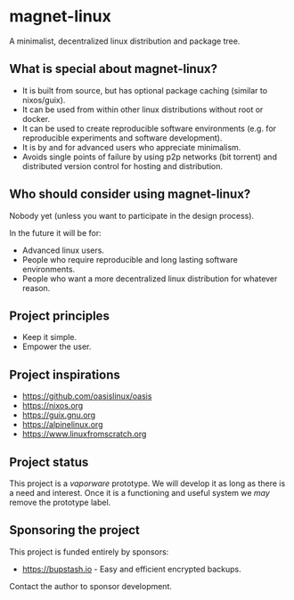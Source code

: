 # magnet-linux

A minimalist, decentralized linux distribution and package tree.

## What is special about magnet-linux?

- It is built from source, but has optional package caching (similar to nixos/guix).
- It can be used from within other linux distributions without root or docker.
- It can be used to create reproducible software environments (e.g. for reproducible experiments and software development).
- It is by and for advanced users who appreciate minimalism.
- Avoids single points of failure by using p2p networks (bit torrent) and distributed version control for hosting and distribution.

## Who should consider using magnet-linux?

Nobody yet (unless you want to participate in the design process).

In the future it will be for:

- Advanced linux users.
- People who require reproducible and long lasting software environments.
- People who want a more decentralized linux distribution for whatever reason.

## Project principles

- Keep it simple.
- Empower the user.

## Project inspirations

- https://github.com/oasislinux/oasis
- https://nixos.org
- https://guix.gnu.org
- https://alpinelinux.org
- https://www.linuxfromscratch.org

## Project status

This project is a *vaporware* prototype. We will develop it as long as there is a need
and interest. Once it is a functioning and useful system we *may* remove the prototype label.

## Sponsoring the project

This project is funded entirely by sponsors:

- https://bupstash.io - Easy and efficient encrypted backups.

Contact the author to sponsor development.